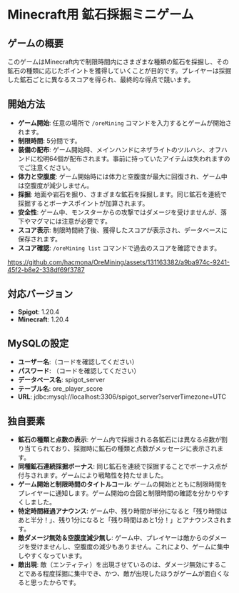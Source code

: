 # Minecraft用 鉱石採掘ミニゲーム

## ゲームの概要
このゲームはMinecraft内で制限時間内にさまざまな種類の鉱石を採掘し、その鉱石の種類に応じたポイントを獲得していくことが目的です。プレイヤーは採掘した鉱石ごとに異なるスコアを得られ、最終的な得点で競います。

## 開始方法
- **ゲーム開始**: 任意の場所で `/oreMining` コマンドを入力するとゲームが開始されます。
- **制限時間**: 5分間です。
- **装備の配布**: ゲーム開始時、メインハンドにネザライトのツルハシ、オフハンドに松明64個が配布されます。事前に持っていたアイテムは失われますのでご注意ください。
- **体力と空腹度**: ゲーム開始時には体力と空腹度が最大に回復され、ゲーム中は空腹度が減少しません。
- **採掘**: 地面や岩石を掘り、さまざまな鉱石を採掘します。同じ鉱石を連続で採掘するとボーナスポイントが加算されます。
- **安全性**: ゲーム中、モンスターからの攻撃ではダメージを受けませんが、落下やマグマには注意が必要です。
- **スコア表示**: 制限時間終了後、獲得したスコアが表示され、データベースに保存されます。
- **スコア確認**: `/oreMining list` コマンドで過去のスコアを確認できます。


https://github.com/hacmona/OreMining/assets/131163382/a9ba974c-9241-45f2-b8e2-338df69f3787


## 対応バージョン
- **Spigot**: 1.20.4
- **Minecraft**: 1.20.4

## MySQLの設定
- **ユーザー名**:（コードを確認してください）
- **パスワード**: （コードを確認してください）
- **データベース名**: spigot_server
- **テーブル名**: ore_player_score
- **URL**: jdbc:mysql://localhost:3306/spigot_server?serverTimezone=UTC

## 独自要素
- **鉱石の種類と点数の表示**: ゲーム内で採掘される各鉱石には異なる点数が割り当てられており、採掘時に鉱石の種類と点数がメッセージに表示されます。
- **同種鉱石連続採掘ボーナス**: 同じ鉱石を連続で採掘することでボーナス点が付与されます。ゲームにより戦略性を持たせました。
- **ゲーム開始と制限時間のタイトルコール**: ゲームの開始とともに制限時間をプレイヤーに通知します。ゲーム開始の合図と制限時間の確認を分かりやすくしました。
- **特定時間経過アナウンス**: ゲーム中、残り時間が半分になると「残り時間はあと半分！」、残り1分になると「残り時間はあと1分！」とアナウンスされます。
- **敵ダメージ無効＆空腹度減少無し**: ゲーム中、プレイヤーは敵からのダメージを受けませんし、空腹度の減少もありません。これにより、ゲームに集中しやすくなっています。
- **敵出現**: 敵（エンティティ）を出現させているのは、ダメージ無効にすることである程度採掘に集中でき、かつ、敵が出現したほうがゲームが面白くなると思ったからです。
